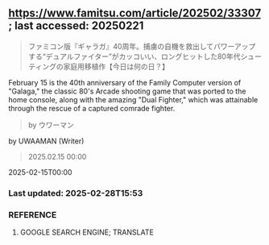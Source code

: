 ## https://www.famitsu.com/article/202502/33307; last accessed: 20250221

> ファミコン版『ギャラガ』40周年。捕虜の自機を救出してパワーアップする“デュアルファイター”がカッコいい、ロングヒットした80年代シューティングの家庭用移植作【今日は何の日？】

February 15 is the 40th anniversary of the Family Computer version of "Galaga," the classic 80's Arcade shooting game that was ported to the home console, along with the amazing "Dual Fighter," which was attainable through the rescue of a captured comrade fighter.

> by ウワーマン

by UWAAMAN (Writer)

> 2025.02.15 00:00

2025-02-15T00:00

### Last updated: 2025-02-28T15:53

### REFERENCE

1) GOOGLE SEARCH ENGINE; TRANSLATE